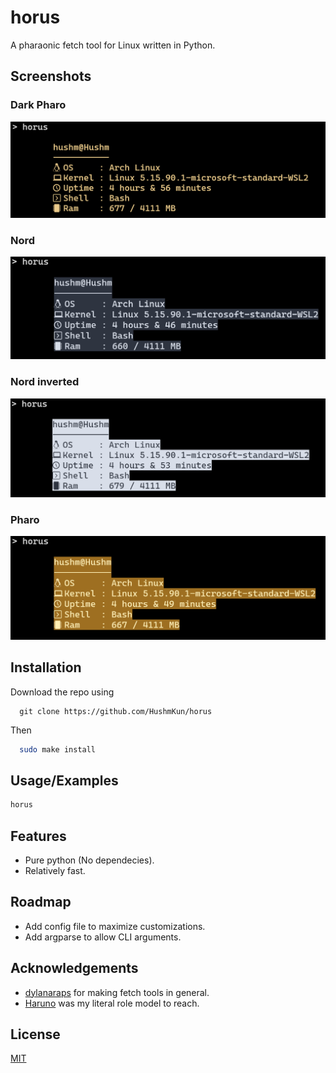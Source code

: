 
# horus

A pharaonic fetch tool for Linux written in Python.


## Screenshots

### Dark Pharo 
![App Screenshot](res/Dark_Pharo.png)
### Nord
![App Screenshot](res/Nord.png)
### Nord inverted
![App Screenshot](res/Nord_rev.png)
### Pharo
![App Screenshot](res/Pharo.png)


## Installation

Download the repo using
```git
  git clone https://github.com/HushmKun/horus
```
Then 
```bash
  sudo make install
```
    

## Usage/Examples

```Bash
horus
```


## Features

- Pure python (No dependecies).
- Relatively fast.


## Roadmap

- Add config file to maximize customizations.
- Add argparse to allow CLI arguments.


## Acknowledgements

 - [dylanaraps](https://github.com/dylanaraps) for making fetch tools in general.
 - [Haruno](https://github.com/Haruno19) was my literal role model to reach.


## License

[MIT](https://choosealicense.com/licenses/mit/)

